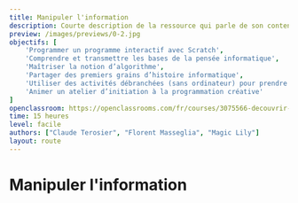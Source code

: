 ```yaml
---
title: Manipuler l'information
description: Courte description de la ressource qui parle de son contenu et de sa cible, qui en général est un professeur mais ça remplit.
preview: /images/previews/0-2.jpg
objectifs: [
    'Programmer un programme interactif avec Scratch', 
    'Comprendre et transmettre les bases de la pensée informatique',
    'Maîtriser la notion d’algorithme',
    'Partager des premiers grains d’histoire informatique',
    'Utiliser des activités débranchées (sans ordinateur) pour prendre du recul et expliquer la pensée informatique',
    'Animer un atelier d’initiation à la programmation créative'
]
openclassroom: https://openclassrooms.com/fr/courses/3075566-decouvrir-la-programmation-creative
time: 15 heures
level: facile
authors: ["Claude Terosier", "Florent Masseglia", "Magic Lily"]
layout: route
---
```


# Manipuler l'information